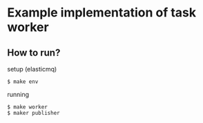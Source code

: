 # Example implementation of task worker

## How to run?

setup (elasticmq)

```console
$ make env
```

running

```
$ make worker
$ maker publisher
```
